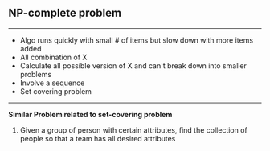 ## NP-complete problem
---
* Algo runs quickly with small # of items but slow down with more items added
* All combination of X
* Calculate all possible version of X and can't break down into smaller problems
* Involve a sequence
* Set covering problem
---
**Similar Problem related to set-covering problem**
1) Given a group of person with certain attributes, find the collection of people so that a team has all desired attributes
